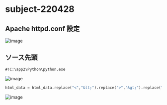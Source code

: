 # subject-220428

## Apache httpd.conf 設定
![image](https://user-images.githubusercontent.com/1501327/165645120-63b079b0-9488-44e7-b90f-aadb7e97aa54.png)

## ソース先頭
```
#!C:\app2\Python\python.exe
```

![image](https://user-images.githubusercontent.com/1501327/165674257-e612b180-7f88-493f-8ca6-895349a3d76a.png)
```py
html_data = html_data.replace("<","&lt;").replace(">","&gt;").replace("\n","<br>")
```
![image](https://user-images.githubusercontent.com/1501327/165665226-57cc5e5e-7f03-4ca6-b958-ca047d57eb67.png)
